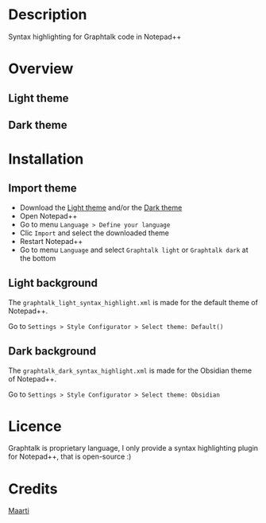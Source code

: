 # Description
Syntax highlighting for Graphtalk code in Notepad++

# Overview
## Light theme

## Dark theme

# Installation
## Import theme
* Download the [Light theme](graphtalk_light/graphtalk_light_syntax_highlight.xml) and/or the [Dark theme](graphtalk_dark/graphtalk_dark_syntax_highlight.xml)
* Open Notepad++
* Go to menu `Language > Define your language`
* Clic `Import` and select the downloaded theme
* Restart Notepad++
* Go to menu `Language` and select `Graphtalk light` or `Graphtalk dark` at the bottom

## Light background
The `graphtalk_light_syntax_highlight.xml` is made for the default theme of Notepad++.

Go to `Settings > Style Configurator > Select theme: Default()`

## Dark background
The `graphtalk_dark_syntax_highlight.xml` is made for the Obsidian theme of Notepad++.

Go to `Settings > Style Configurator > Select theme: Obsidian`

# Licence
Graphtalk is proprietary language, I only provide a syntax highlighting plugin for Notepad++, that is open-source :)

# Credits
[Maarti](http://bryan.maarti.net?lang=en)